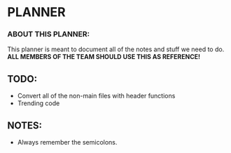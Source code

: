 # PLANNER

### ABOUT THIS PLANNER:
This planner is meant to document all of the notes and stuff we need to do. **ALL MEMBERS OF THE TEAM SHOULD USE THIS AS REFERENCE!**

## TODO:

- Convert all of the non-main files with header functions
- Trending code

## NOTES:

- Always remember the semicolons.
